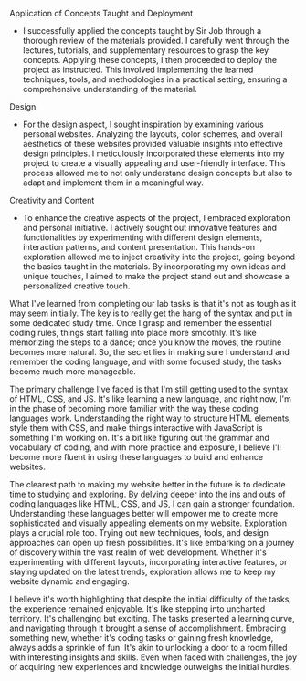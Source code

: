 Application of Concepts Taught and Deployment
- I successfully applied the concepts taught by Sir Job through a thorough review of the materials provided. I carefully went through the lectures, tutorials, and supplementary resources to grasp the key concepts. Applying these concepts, I then proceeded to deploy the project as instructed. This involved implementing the learned techniques, tools, and methodologies in a practical setting, ensuring a comprehensive understanding of the material.

Design
- For the design aspect, I sought inspiration by examining various personal websites. Analyzing the layouts, color schemes, and overall aesthetics of these websites provided valuable insights into effective design principles. I meticulously incorporated these elements into my project to create a visually appealing and user-friendly interface. This process allowed me to not only understand design concepts but also to adapt and implement them in a meaningful way.

Creativity and Content
- To enhance the creative aspects of the project, I embraced exploration and personal initiative. I actively sought out innovative features and functionalities by experimenting with different design elements, interaction patterns, and content presentation. This hands-on exploration allowed me to inject creativity into the project, going beyond the basics taught in the materials. By incorporating my own ideas and unique touches, I aimed to make the project stand out and showcase a personalized creative touch.

What I've learned from completing our lab tasks is that it's not as tough as it may seem initially. The key is to really get the hang of the syntax and put in some dedicated study time. Once I grasp and remember the essential coding rules, things start falling into place more smoothly. It's like memorizing the steps to a dance; once you know the moves, the routine becomes more natural. So, the secret lies in making sure I understand and remember the coding language, and with some focused study, the tasks become much more manageable.

The primary challenge I've faced is that I'm still getting used to the syntax of HTML, CSS, and JS. It's like learning a new language, and right now, I'm in the phase of becoming more familiar with the way these coding languages work. Understanding the right way to structure HTML elements, style them with CSS, and make things interactive with JavaScript is something I'm working on. It's a bit like figuring out the grammar and vocabulary of coding, and with more practice and exposure, I believe I'll become more fluent in using these languages to build and enhance websites.

The clearest path to making my website better in the future is to dedicate time to studying and exploring. By delving deeper into the ins and outs of coding languages like HTML, CSS, and JS, I can gain a stronger foundation. Understanding these languages better will empower me to create more sophisticated and visually appealing elements on my website. Exploration plays a crucial role too. Trying out new techniques, tools, and design approaches can open up fresh possibilities. It's like embarking on a journey of discovery within the vast realm of web development. Whether it's experimenting with different layouts, incorporating interactive features, or staying updated on the latest trends, exploration allows me to keep my website dynamic and engaging.

I believe it's worth highlighting that despite the initial difficulty of the tasks, the experience remained enjoyable. It's like stepping into uncharted territory. It's challenging but exciting. The tasks presented a learning curve, and navigating through it brought a sense of accomplishment. Embracing something new, whether it's coding tasks or gaining fresh knowledge, always adds a sprinkle of fun. It's akin to unlocking a door to a room filled with interesting insights and skills. Even when faced with challenges, the joy of acquiring new experiences and knowledge outweighs the initial hurdles.
